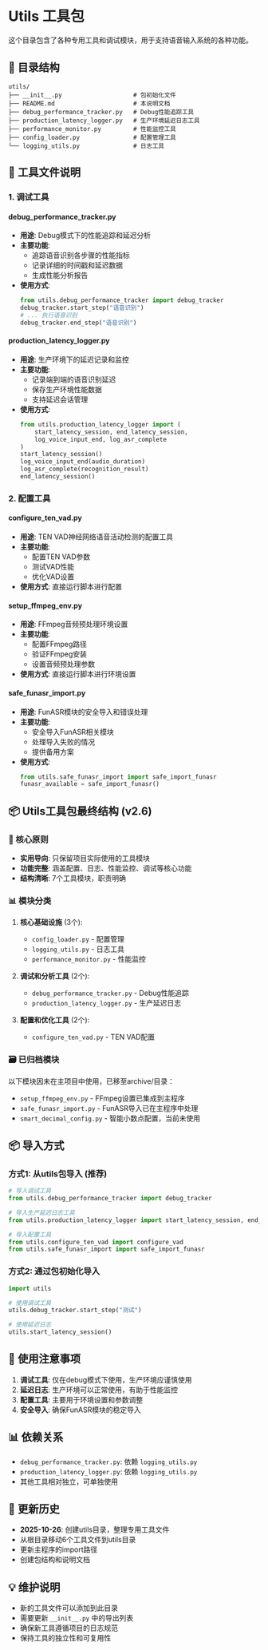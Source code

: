 # Utils 工具包

这个目录包含了各种专用工具和调试模块，用于支持语音输入系统的各种功能。

## 📁 目录结构

```
utils/
├── __init__.py                    # 包初始化文件
├── README.md                      # 本说明文档
├── debug_performance_tracker.py   # Debug性能追踪工具
├── production_latency_logger.py   # 生产环境延迟日志工具
├── performance_monitor.py         # 性能监控工具
├── config_loader.py               # 配置管理工具
└── logging_utils.py               # 日志工具
```

## 🔧 工具文件说明

### 1. 调试工具

#### debug_performance_tracker.py
- **用途**: Debug模式下的性能追踪和延迟分析
- **主要功能**:
  - 追踪语音识别各步骤的性能指标
  - 记录详细的时间戳和延迟数据
  - 生成性能分析报告
- **使用方式**:
  ```python
  from utils.debug_performance_tracker import debug_tracker
  debug_tracker.start_step("语音识别")
  # ... 执行语音识别
  debug_tracker.end_step("语音识别")
  ```

#### production_latency_logger.py
- **用途**: 生产环境下的延迟记录和监控
- **主要功能**:
  - 记录端到端的语音识别延迟
  - 保存生产环境性能数据
  - 支持延迟会话管理
- **使用方式**:
  ```python
  from utils.production_latency_logger import (
      start_latency_session, end_latency_session,
      log_voice_input_end, log_asr_complete
  )
  start_latency_session()
  log_voice_input_end(audio_duration)
  log_asr_complete(recognition_result)
  end_latency_session()
  ```

### 2. 配置工具

#### configure_ten_vad.py
- **用途**: TEN VAD神经网络语音活动检测的配置工具
- **主要功能**:
  - 配置TEN VAD参数
  - 测试VAD性能
  - 优化VAD设置
- **使用方式**: 直接运行脚本进行配置

#### setup_ffmpeg_env.py
- **用途**: FFmpeg音频预处理环境设置
- **主要功能**:
  - 配置FFmpeg路径
  - 验证FFmpeg安装
  - 设置音频预处理参数
- **使用方式**: 直接运行脚本进行环境设置

#### safe_funasr_import.py
- **用途**: FunASR模块的安全导入和错误处理
- **主要功能**:
  - 安全导入FunASR相关模块
  - 处理导入失败的情况
  - 提供备用方案
- **使用方式**:
  ```python
  from utils.safe_funasr_import import safe_import_funasr
  funasr_available = safe_import_funasr()
  ```

## 📦 Utils工具包最终结构 (v2.6)

### 🎯 核心原则
- **实用导向**: 只保留项目实际使用的工具模块
- **功能完整**: 涵盖配置、日志、性能监控、调试等核心功能
- **结构清晰**: 7个工具模块，职责明确

### 📊 模块分类
1. **核心基础设施** (3个):
   - `config_loader.py` - 配置管理
   - `logging_utils.py` - 日志工具
   - `performance_monitor.py` - 性能监控

2. **调试和分析工具** (2个):
   - `debug_performance_tracker.py` - Debug性能追踪
   - `production_latency_logger.py` - 生产延迟日志

3. **配置和优化工具** (2个):
   - `configure_ten_vad.py` - TEN VAD配置

### 🗃️ 已归档模块
以下模块因未在主项目中使用，已移至archive/目录：
- `setup_ffmpeg_env.py` - FFmpeg设置已集成到主程序
- `safe_funasr_import.py` - FunASR导入已在主程序中处理
- `smart_decimal_config.py` - 智能小数点配置，当前未使用

## 📦 导入方式

### 方式1: 从utils包导入 (推荐)
```python
# 导入调试工具
from utils.debug_performance_tracker import debug_tracker

# 导入生产延迟日志工具
from utils.production_latency_logger import start_latency_session, end_latency_session

# 导入配置工具
from utils.configure_ten_vad import configure_vad
from utils.safe_funasr_import import safe_import_funasr
```

### 方式2: 通过包初始化导入
```python
import utils

# 使用调试工具
utils.debug_tracker.start_step("测试")

# 使用延迟日志
utils.start_latency_session()
```

## 🎯 使用注意事项

1. **调试工具**: 仅在debug模式下使用，生产环境应谨慎使用
2. **延迟日志**: 生产环境可以正常使用，有助于性能监控
3. **配置工具**: 主要用于环境设置和参数调整
4. **安全导入**: 确保FunASR模块的稳定导入

## 📊 依赖关系

- `debug_performance_tracker.py`: 依赖 `logging_utils.py`
- `production_latency_logger.py`: 依赖 `logging_utils.py`
- 其他工具相对独立，可单独使用

## 🔄 更新历史

- **2025-10-26**: 创建utils目录，整理专用工具文件
- 从根目录移动6个工具文件到utils目录
- 更新主程序的import路径
- 创建包结构和说明文档

## 💡 维护说明

- 新的工具文件可以添加到此目录
- 需要更新 `__init__.py` 中的导出列表
- 确保新工具遵循项目的日志规范
- 保持工具的独立性和可复用性